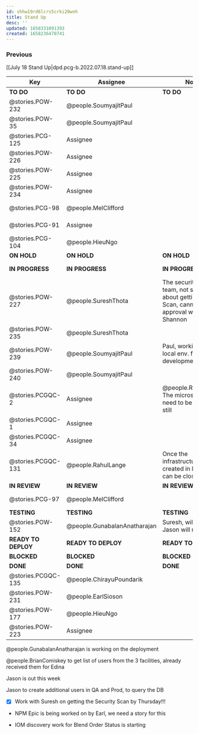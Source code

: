 ```yaml
---
id: shhw19rd6lcrs5crki20wnh
title: Stand Up
desc: ''
updated: 1658331091393
created: 1658236470741
---
```


### Previous

[[July 18 Stand Up|dpd.pcg-b.2022.07.18.stand-up]]



| Key                 | Assignee                     | Notes                                                                                                   | Components            |
| ------------------- | ---------------------------- | ------------------------------------------------------------------------------------------------------- | --------------------- |
| **TO DO**           | **TO DO**                    | **TO DO**                                                                                               | **TO DO**             |
| @stories.POW-232    | @people.SoumyajitPaul        |                                                                                                         | Testing; UI Front End |
| @stories.POW-35     | @people.SoumyajitPaul        |                                                                                                         | Testing; UI Front End |
| @stories.PCG-125    | Assignee                     |                                                                                                         | Testing; UI Front End |
| @stories.POW-226    | Assignee                     |                                                                                                         | Testing; UI Front End |
| @stories.POW-225    | Assignee                     |                                                                                                         | Testing; UI Front End |
| @stories.POW-234    | Assignee                     |                                                                                                         | Testing; UI Front End |
| @stories.PCG-98     | @people.MelClifford          |                                                                                                         | Testing; UI Front End |
| @stories.PCG-91     | Assignee                     |                                                                                                         | Testing; UI Front End |
| @stories.PCG-104    | @people.HieuNgo              |                                                                                                         | Testing; UI Front End |
| **ON HOLD**         | **ON HOLD**                  | **ON HOLD**                                                                                             | **ON HOLD**           |
| **IN PROGRESS**     | **IN PROGRESS**              | **IN PROGRESS**                                                                                         | **IN PROGRESS**       |
| @stories.POW-227    | @people.SureshThota          | The security scan team, not super sure about getting security Scan, cannot get approval without Shannon | Testing; UI Front End |
| @stories.POW-235    | @people.SureshThota          |                                                                                                         | Testing; UI Front End |
| @stories.POW-239    | @people.SoumyajitPaul        | Paul, working on the local env. for development                                                         | Testing; UI Front End |
| @stories.POW-240    | @people.SoumyajitPaul        |                                                                                                         | Testing; UI Front End |
| @stories.PCGQC-2    | Assignee                     | @people.RahulLandge The microservice(s) need to be deployed still                                                                                                        |                       |
| @stories.PCGQC-1    | Assignee                     |                                                                                                         |                       |
| @stories.PCGQC-34   | Assignee                     |                                                                                                         | Microservices and API |
| @stories.PCGQC-131  | @people.RahulLange           | Once the infrastructure is created in Prod, this can be closed                                                                                                        |                       |
| **IN REVIEW**       | **IN REVIEW**                | **IN REVIEW**                                                                                           | **ON HOLD**           |
| @stories.PCG-97     | @people.MelClifford          |                                                                                                         | Testing; UI Front End |
| **TESTING**         | **TESTING**                  | **TESTING**                                                                                             | **BLOCKED**           |
| @stories.POW-152    | @people.GunabalanAnatharajan | Suresh, will be testing. Jason will need to                                                             |                       |
| **READY TO DEPLOY** | **READY TO DEPLOY**          | **READY TO DEPLOY**                                                                                     | **BLOCKED**           |
| **BLOCKED**         | **BLOCKED**                  | **BLOCKED**                                                                                             | **BLOCKED**           |
| **DONE**            | **DONE**                     | **DONE**                                                                                                | **DONE**              |
| @stories.PCGQC-135  | @people.ChirayuPoundarik     |                                                                                                         | Testing; UI Front End |
| @stories.POW-231    | @people.EarlSioson           |                                                                                                         |                       |
| @stories.POW-177    | @people.HieuNgo              |                                                                                                         |                       |
| @stories.POW-223    | Assignee                     |                                                                                                         | Testing; UI Front End |


@people.GunabalanAnatharajan is working on the deployment

@people.BrianComiskey to get list of users from the 3 facilities, already received them for Edina

Jason is out this week

Jason to create additional users in QA and Prod, to query the DB

- [x] Work with Suresh on getting the Security Scan by Thursday!!!

- NPM Epic is being worked on by Earl, we need a story for this

- IOM discovery work for Blend Order Status is starting 